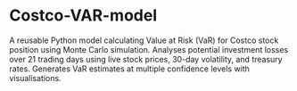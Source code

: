 # Costco-VAR-model
A reusable Python model calculating Value at Risk (VaR) for Costco stock position using Monte Carlo simulation. Analyses potential investment losses over 21 trading days using live stock prices, 30-day volatility, and treasury rates. Generates VaR estimates at multiple confidence levels with visualisations.
